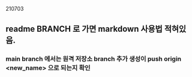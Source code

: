 210703

## readme BRANCH 로 가면 markdown 사용법 적혀있음.

### main branch 에서는 원격 저장소 branch 추가 생성이 push origin <new_name> 으로 되는지 확인
